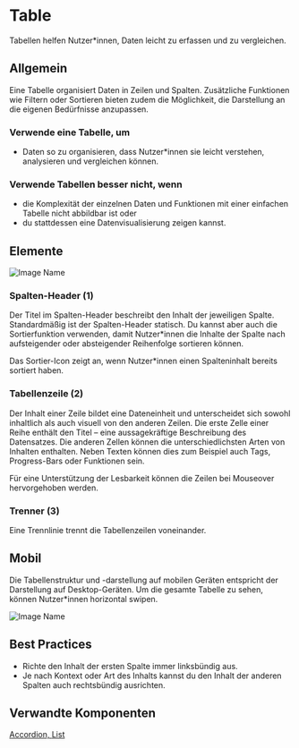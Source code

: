 # Table

Tabellen helfen Nutzer*innen, Daten leicht zu erfassen und zu vergleichen.

## Allgemein

Eine Tabelle organisiert Daten in Zeilen und Spalten. Zusätzliche Funktionen wie Filtern oder Sortieren bieten zudem die Möglichkeit, die Darstellung an die eigenen Bedürfnisse anzupassen.

### Verwende eine Tabelle, um

*	Daten so zu organisieren, dass Nutzer*innen sie leicht verstehen, analysieren und vergleichen können.


### Verwende Tabellen besser nicht, wenn

*	die Komplexität der einzelnen Daten und Funktionen mit einer einfachen Tabelle nicht abbildbar ist oder
*	du stattdessen eine Datenvisualisierung zeigen kannst.


## Elemente

![Image Name](assets/3_components/data-table/data-table-elements.png)

### Spalten-Header (1)

Der Titel im Spalten-Header beschreibt den Inhalt der jeweiligen Spalte. Standardmäßig ist der Spalten-Header statisch. Du kannst aber auch die Sortierfunktion verwenden, damit Nutzer*innen die Inhalte der Spalte nach aufsteigender oder absteigender Reihenfolge sortieren können.

Das Sortier-Icon zeigt an, wenn Nutzer*innen einen Spalteninhalt bereits sortiert haben.

### Tabellenzeile (2)

Der Inhalt einer Zeile bildet eine Dateneinheit und unterscheidet sich sowohl inhaltlich als auch visuell von den anderen Zeilen.
Die erste Zelle einer Reihe enthält den Titel – eine aussagekräftige Beschreibung des Datensatzes.
Die anderen Zellen können die unterschiedlichsten Arten von Inhalten enthalten. Neben Texten können dies zum Beispiel auch Tags, Progress-Bars oder Funktionen sein.

Für eine Unterstützung der Lesbarkeit können die Zeilen bei Mouseover hervorgehoben werden.

### Trenner (3)

Eine Trennlinie trennt die Tabellenzeilen voneinander.

## Mobil

Die Tabellenstruktur und -darstellung auf mobilen Geräten entspricht der Darstellung auf Desktop-Geräten. Um die gesamte Tabelle zu sehen, können Nutzer*innen horizontal swipen.

![Image Name](assets/3_components/data-table/data-table-mobile.png)

## Best Practices

*	Richte den Inhalt der ersten Spalte immer linksbündig aus.
*	Je nach Kontext oder Art des Inhalts kannst du den Inhalt der anderen Spalten auch rechtsbündig ausrichten.

## Verwandte Komponenten

<a href="../?path=/usage/components-accordion--standard">Accordion, </a>
<a href="../?path=/usage/components-list--ordered">List</a>